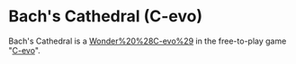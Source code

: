 # Bach's Cathedral (C-evo)

Bach's Cathedral is a [Wonder%20%28C-evo%29](Wonder) in the free-to-play game "[C-evo](C-evo)".